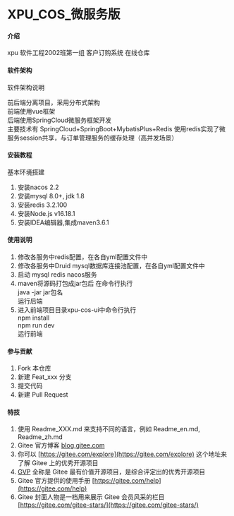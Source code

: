 # XPU_COS_微服务版

#### 介绍
xpu 软件工程2002班第一组 客户订购系统 在线仓库<br/>

#### 软件架构
软件架构说明

前后端分离项目，采用分布式架构<br/>
前端使用vue框架<br/>
后端使用SpringCloud微服务框架开发<br/>
主要技术有
SpringCloud+SpringBoot+MybatisPlus+Redis
使用redis实现了微服务session共享，与订单管理服务的缓存处理（高并发场景）
#### 安装教程
基本环境搭建
1.  安装nacos 2.2
2.  安装mysql 8.0+, jdk 1.8
3.  安装redis 3.2.100
4.  安装Node.js v16.18.1
5.  安装IDEA编辑器,集成maven3.6.1
#### 使用说明

1.  修改各服务中redis配置，在各自yml配置文件中
2.  修改各服务中Druid  mysql数据库连接池配置，在各自yml配置文件中
3.  启动 mysql  redis nacos服务
4.  maven将源码打包成jar包后  在命令行执行<br/> java -jar  jar包名    <br/>运行后端
5.  进入前端项目目录xpu-cos-ui中命令行执行<br/>npm install <br/> npm run dev <br/>运行前端
#### 参与贡献

1.  Fork 本仓库
2.  新建 Feat_xxx 分支
3.  提交代码
4.  新建 Pull Request


#### 特技

1.  使用 Readme\_XXX.md 来支持不同的语言，例如 Readme\_en.md, Readme\_zh.md
2.  Gitee 官方博客 [blog.gitee.com](https://blog.gitee.com)
3.  你可以 [https://gitee.com/explore](https://gitee.com/explore) 这个地址来了解 Gitee 上的优秀开源项目
4.  [GVP](https://gitee.com/gvp) 全称是 Gitee 最有价值开源项目，是综合评定出的优秀开源项目
5.  Gitee 官方提供的使用手册 [https://gitee.com/help](https://gitee.com/help)
6.  Gitee 封面人物是一档用来展示 Gitee 会员风采的栏目 [https://gitee.com/gitee-stars/](https://gitee.com/gitee-stars/)

